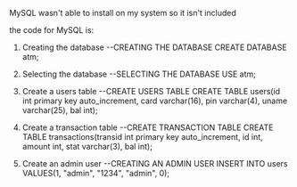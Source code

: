 MySQL wasn't able to install on my system so it isn't included 

the code for MySQL is:
1. Creating the database
--CREATING THE DATABASE
CREATE DATABASE atm;



2. Selecting the database
--SELECTING THE DATABASE
USE atm;



3. Create a users table
--CREATE USERS TABLE
CREATE TABLE users(id int primary key auto_increment, card varchar(16), pin varchar(4), uname varchar(25), bal int);


4. Create a transaction table
--CREATE TRANSACTION TABLE
CREATE TABLE transactions(transid int primary key auto_increment, id int, amount int, stat varchar(3), bal int);


5. Create an admin user
--CREATING AN ADMIN USER
INSERT INTO users VALUES(1, "admin", "1234", "admin", 0);
